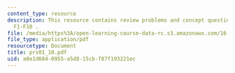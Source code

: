 ```yaml
---
content_type: resource
description: This resource contains review problems and concept questions from lectures
  F1-F10 .
file: /media/https%3A/open-learning-course-data-rc.s3.amazonaws.com/16-01-unified-engineering-i-ii-iii-iv-fall-2005-spring-2006/a0e1d6840955a5d815cbf87f193221ec_prs01_10.pdf
file_type: application/pdf
resourcetype: Document
title: prs01_10.pdf
uid: a0e1d684-0955-a5d8-15cb-f87f193221ec
---
```

